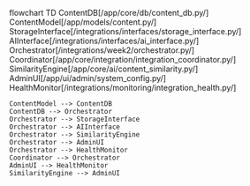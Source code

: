 flowchart TD
    ContentDB[/app/core/db/content_db.py/]
    ContentModel[/app/models/content.py/]
    StorageInterface[/integrations/interfaces/storage_interface.py/]
    AIInterface[/integrations/interfaces/ai_interface.py/]
    Orchestrator[/integrations/week2/orchestrator.py/]
    Coordinator[/app/core/integration/integration_coordinator.py/]
    SimilarityEngine[/app/core/ai/content_similarity.py/]
    AdminUI[/app/ui/admin/system_config.py/]
    HealthMonitor[/integrations/monitoring/integration_health.py/]

    ContentModel --> ContentDB
    ContentDB --> Orchestrator
    Orchestrator --> StorageInterface
    Orchestrator --> AIInterface
    Orchestrator --> SimilarityEngine
    Orchestrator --> AdminUI
    Orchestrator --> HealthMonitor
    Coordinator --> Orchestrator
    AdminUI --> HealthMonitor
    SimilarityEngine --> AdminUI